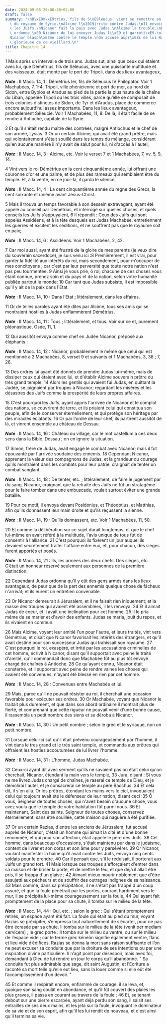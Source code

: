 ```yaml
---
date: 2024-09-06 20:00:38+02:00
draft: false
summary: "\nD\xE9m\xE9trius, fils de S\xE9leucus, vient se remettre en possession\
  \ du royaume de Syrie.\nAlcime l\u2019irrite contre Judas.\nIl envoie Nicanor contre\
  \ les Juifs.\nNicanor fait la paix avec Judas.\nAlcime la trouble.\nD\xE9m\xE9trius\
  \ ordonne \xE0 Nicanor de lui envoyer Judas li\xE9 et garrott\xE9.\nJudas se retire.\n\
  Nicanor blasph\xE8me contre le temple.\nOn accuse aupr\xE8s de lui Razias ; mort\
  \ glorieuse de ce vieillard.\n"
title: Chapitre 14
---
```





1 Mais après un intervalle de trois ans. Judas sut, ainsi que ceux qui étaient avec lui, que Démétrius, fils de Séleucus, avec une puissante multitude et des vaisseaux, était monté par le port de Tripoli, dans des lieux avantageux,

***Note*** :  II Macc. 14, 1 : Démétrius Ier, fils de Séleucus IV Philopator. Voir 1 Machabées, 7, 1-4. Tripoli, ville phénicienne et port de mer, au nord de Sidon, entre Byblos et Aradus au pied de la partie la plus haute de la chaîne du Liban, appelée Tripoli ou les trois villes, parce qu’elle se composait de trois colonies distinctes de Sidon, de Tyr et d’Aradus, place de commerce encore aujourd’hui assez importante. Dans les lieux avantageux, probablement Séleucie. Voir 1 Machabées, 11, 8. De là, il était facile de se rendre à Antioche, capitale de la Syrie.

2 Et qu'il s'était rendu maître des contrées, malgré Antiochus et le chef de son armée, Lysias. 3 Or un certain Alcime, qui avait été grand prêtre, mais qui volontairement s'était souillé dans les temps du mélange, considérant qu'en aucune manière il n'y avait de salut pour lui, ni d'accès à l'autel,

***Note*** :  II Macc. 14, 3 : Alcime, etc. Voir le verset 7 et 1 Machabées, 7, vv. 5, 9, 14.

4 Vint vers le roi Démétrius en la cent cinquantième année, lui offrant une couronne d'or et une palme, et de plus des rameaux qui semblaient être du temple. Et, à la vérité, en ce jour-là, il garda le silence,

***Note*** :  II Macc. 14, 4 : La cent cinquantième année du règne des Grecs, la cent soixante et unième avant Jésus-Christ.

5 Mais il trouva un temps favorable à son dessein extravagant; ayant été appelé au conseil par Démétrius, et interrogé sur quelles choses, et quels conseils les Juifs s'appuyaient, 6 Il répondit : Ceux des Juifs qui sont appelés Assidéens, et à la tête desquels est Judas Machabée, entretiennent les guerres et excitent les séditions, et ne souffrent pas que le royaume soit en paix;

***Note*** :  II Macc. 14, 6 : Assidéens. Voir 1 Machabées, 2, 42.

7 Car moi aussi, ayant été frustré de la gloire de mes parents (je veux dire du souverain sacerdoce), je suis venu ici :8 Premièrement, il est vrai, pour garder la fidélité aux intérêts du roi, mais secondement, pour m'occuper de mes concitoyens ; car c'est par leur perversité que toute notre nation n'est pas peu tourmentée. 9 Ainsi je vous prie, ô roi, chacune de ces choses vous étant connue, prenez soin et du pays et de la nation, selon votre humanité publiée partout le monde; 10 Car tant que Judas subsiste, il est impossible qu'il y ait de la paix dans l'Etat.

***Note*** :  II Macc. 14, 10 : Dans l’Etat ; littéralement, dans les affaires.


11 Or de telles paroles ayant été dites par Alcime, tous ses amis qui se montraient hostiles à Judas enflammèrent Démétrius,

***Note*** :  II Macc. 14, 11 : Tous ; littéralement, et tous. Voir sur ce et, purement pléonastique, Osée, 11, 1.

12 Qui aussitôt envoya comme chef en Judée Nicanor, préposé aux éléphants ;

***Note*** :  II Macc. 14, 12 : Nicanor, probablement le même que celui qui est mentionné à 2 Machabées, 8, verset 9 et suivants et 1 Machabées, 3, 38 ; 7, 26.

13 Des ordres lui ayant été donnés de prendre Judas lui-même, mais de dissiper ceux qui étaient avec lui, et d'établir Alcime souverain prêtre du très grand temple. 14 Alors les gentils qui avaient fui Judas, en quittant la Judée, se joignaient par troupes à Nicanor; regardant les misères et les désastres des Juifs comme la prospérité de leurs propres affaires.


15 C'est pourquoi les Juifs, ayant appris l'arrivée de Nicanor et le complot des nations, se couvrirent de terre, et ils priaient celui qui constitua son peuple, afin de le conserver éternellement, et qui protège son héritage par des miracles éclatants. 16 Or par l'ordre de leur chef, ils partirent aussitôt de là, et vinrent ensemble au château de Dessau.

***Note*** :  II Macc. 14, 16 : Château ou village, car le mot castellum a ces deux sens dans la Bible. Dessau ; on en ignore la situation.

17 Simon, frère de Judas, avait engagé le combat avec Nicanor; mais il fut épouvanté par l'arrivée soudaine des ennemis. 18 Cependant Nicanor, apprenant la valeur des compagnons de Judas, et la grandeur du courage qu'ils montraient dans les combats pour leur patrie, craignait de tenter un combat sanglant.

***Note*** :  II Macc. 14, 18 : De tenter, etc. ; littéralement, de faire le jugement par du sang. Nicanor, craignant que la retraite des Juifs ne fût un stratagème pour le faire tomber dans une embuscade, voulait surtout éviter une grande bataille.

19 Pour ce motif, il envoya devant Posidonius, et Théodotius, et Matthias, afin qu'ils donnassent leur main droite et qu'ils reçussent la sienne.

***Note*** :  II Macc. 14, 19 : Qu’ils donnassent, etc. Voir 1 Machabées, 11, 50.

20 Et comme la délibération sur ce sujet durait longtemps, et que le chef lui-même en avait référé à la multitude, l'avis unique de tous fut de consentir à l'alliance. 21 C'est pourquoi ils fixèrent un jour auquel ils devaient secrètement traiter l'affaire entre eux, et, pour chacun, des sièges furent apportés et posés.

***Note*** :  II Macc. 14, 21 : Ils, les armées des deux chefs. Des sièges, etc. C’était un honneur réservé seulement aux personnes de la première distinction.

22 Cependant Judas ordonna qu'il y eût des gens armés dans les lieux avantageux, de peur que de la part des ennemis quelque chose de fâcheux n'arrivât; et ils eurent un entretien convenable.


23 Or Nicanor demeurait à Jérusalem, et il ne faisait rien iniquement; et la masse des troupes qui avaient été assemblées, il les renvoya. 24 Et il aimait Judas de coeur, et il avait une inclination pour cet homme. 25 Il le pria même de se marier et d'avoir des enfants. Judas se maria, jouit du repos, et ils vivaient en commun.


26 Mais Alcime, voyant leur amitié l'un pour l'autre, et leurs traités, vint vers Démétrius, et disait que Nicanor favorisait les intérêts des étrangers, et qu'il avait destiné pour son successeur Judas qui trahissait son royaume. 27 C'est pourquoi le roi, exaspéré, et irrité par les accusations criminelles de cet homme, écrivit à Nicanor, disant qu'il supportait avec peine le traité d'amitié, qu'il commandait donc que Machabée fût au plus tôt envoyé chargé de chaînes à Antioche. 28 Ce qu'ayant connu, Nicanor était consterné, et il supportait avec peine de rendre vaines les choses qui avaient été convenues, n'ayant été blessé en rien par cet homme.

***Note*** :  II Macc. 14, 28 : Convenues entre Machabée et lui.

29 Mais, parce qu'il ne pouvait résister au roi, il cherchait une occasion favorable pour exécuter ses ordres. 30 Or Machabée, voyant que Nicanor le traitait plus durement, et que dans son abord ordinaire il montrait plus de fierté, et comprenant que cette rigueur ne pouvait venir d'une bonne cause, il rassembla un petit nombre des siens et se déroba à Nicanor.

***Note*** :  II Macc. 14, 30 : Un petit nombre ; selon le grec et le syriaque, non un petit nombre.

31 Lorsque celui-ci sut qu'il était prévenu courageusement par l'homme, il vint dans le très grand et le très saint temple, et commanda aux prêtres qui offraient les hosties accoutumées de lui livrer l'homme.

***Note*** :  II Macc. 14, 31 : L’homme, Judas Machabée.

32 Ceux-ci ayant dit avec serment qu'ils ne savaient pas où était celui qu'on cherchait, Nicanor, étendant la main vers le temple, 33 Jura, disant : Si vous ne me livrez Judas chargé de chaînes, je raserai ce temple de Dieu, et je démolirai l'autel, et je consacrerai ce temple au père Bacchus. 34 Et cela dit, il s'en alla. Or les prêtres, étendant les mains vers le ciel, invoquaient celui qui toujours avait été le défenseur de leur nation, disant ceci :35 Ô vous, Seigneur de toutes choses, qui n'avez besoin d'aucune chose, vous avez voulu que le temple de votre habitation fût parmi nous. 36 Et maintenant, Saint des saints. Seigneur de toutes choses, conservez éternellement, sans être souillée, cette maison qui naguère a été purifiée.


37 Or un certain Razias, d'entre les anciens de Jérusalem, fut accusé auprès de Nicanor; c'était un homme qui aimait la cité et d'une bonne renommée, et qui pour son affection, était appelé le père des Juifs. 38 Cet homme, dans beaucoup d'occasions, s'était maintenu pur dans le judaïsme, content de livrer et son corps et son âme pour y persévérer. 39 Or Nicanor, voulant manifester la haine qu'il avait contre les Juifs, envoya cinq cents soldats pour le prendre. 40 Car il pensait que, s'il le réduisait, il porterait aux Juifs un grand tort. 41 Mais lorsque ces troupes s'efforçaient d'entrer dans sa maison et de briser la porte, et de mettre le feu, et que déjà il allait être pris, il se frappa d'un glaive ; 42 Aimant mieux mourir noblement que d'être assujetti aux pécheurs et de souffrir des outrages indignes de sa naissance. 43 Mais comme, dans sa précipitation, il ne s'était pas frappé d'un coup assuré, et que la foule pénétrait par les portes, courant hardiment vers le mur, il se précipita lui-même
courageusement sur la foule, 44 Qui ayant fait promptement de la place pour sa chute, il tomba sur le milieu de la tête.

***Note*** :  II Macc. 14, 44 : Qui, etc. ; selon le grec : Qui s’étant promptement retirés, un espace ayant été fait. La foule qui était au pied du mur, voyant Razias se précipiter, s’empressa tout naturellement de s’écarter, pour ne pas être écrasée par sa chute. Il tomba sur le milieu de la tête (venit per mediam cervicem) ; le grec porte : Il tomba sur le milieu du ventre, ou sur le milieu de l’espace vide ; car le terme grec kénéôn signifie également ventre, flanc et lieu vide d’édifices. Razias se donna la mort sans raison suffisante et l’on ne peut excuser sa conduite que par la droiture de ses intentions ou par une inspiration divine particulière. Il n’agit point par désespoir, mais avec foi, demandant à Dieu de lui rendre un jour le corps qu’il abandonne. " Sa conduite fut plus admirable que sage, dit saint Augustin, et l’Ecriture a raconté sa mort telle qu’elle eut lieu, sans la louer comme si elle eût été l’accomplissement d’un devoir. "

45 Et comme il respirait encore, enflammé de courage, il se leva, et, quoique son sang coulât en abondance, et qu'il fût couvert des plaies les plus graves, il passa en courant au travers de la foule ; 46 Et, se tenant debout sur une pierre escarpée, ayant déjà perdu son sang, il saisit ses entrailles de ses deux mains, et les jeta sur la foule, invoquant le dominateur de sa vie et de son esprit, afin qu'il les lui rendit de nouveau, et c'est ainsi qu'il termina sa vie.

